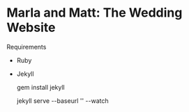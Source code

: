 Marla and Matt: The Wedding Website
===================================

Requirements
* Ruby
* Jekyll

    gem install jekyll

    jekyll serve --baseurl '' --watch


